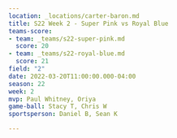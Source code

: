 ```yaml
---
location: _locations/carter-baron.md
title: S22 Week 2 - Super Pink vs Royal Blue
teams-score:
- team: _teams/s22-super-pink.md
  score: 20
- team: _teams/s22-royal-blue.md
  score: 21
field: "2"
date: 2022-03-20T11:00:00.000-04:00
season: 22
week: 2
mvp: Paul Whitney, Oriya
game-ball: Stacy T, Chris W
sportsperson: Daniel B, Sean K

---
```

